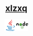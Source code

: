 <h1 align="center"><a href="https://discord.com/users/949351061775343667">xlzxq</a></h1>
<p align="center"><a href="https://www.java.com"><img src="https://raw.githubusercontent.com/devicons/devicon/master/icons/java/java-original.svg" width="40" height="40"/></a><a href="https://nodejs.org"><img src="https://raw.githubusercontent.com/devicons/devicon/master/icons/nodejs/nodejs-original-wordmark.svg" width="40" height="40"/></a></p>
